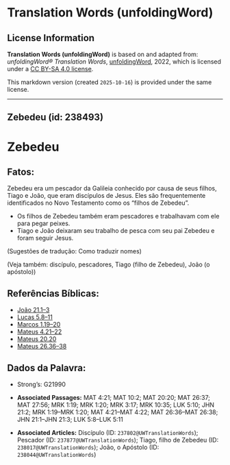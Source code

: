 # Translation Words (unfoldingWord)

## License Information

**Translation Words (unfoldingWord)** is based on and adapted from: _unfoldingWord® Translation Words_, [unfoldingWord](https://unfoldingword.org/utw), 2022, which is licensed under a [CC BY-SA 4.0 license](https://creativecommons.org/licenses/by-sa/4.0/legalcode.en).

This markdown version (created `2025-10-16`) is provided under the same license.



--------------------------------

## Zebedeu (id: 238493)

Zebedeu
=======

Fatos:
------

Zebedeu era um pescador da Galileia conhecido por causa de seus filhos, Tiago e João, que eram discípulos de Jesus. Eles são frequentemente identificados no Novo Testamento como os “filhos de Zebedeu”.

* Os filhos de Zebedeu também eram pescadores e trabalhavam com ele para pegar peixes.
* Tiago e João deixaram seu trabalho de pesca com seu pai Zebedeu e foram seguir Jesus.

(Sugestões de tradução: Como traduzir nomes)

(Veja também: discípulo, pescadores, Tiago (filho de Zebedeu), João (o apóstolo))

Referências Bíblicas:
---------------------

* [João 21\.1–3](https://ref.ly/John21:1-John21:3)
* [Lucas 5\.8–11](https://ref.ly/Luke5:8-Luke5:11)
* [Marcos 1\.19–20](https://ref.ly/Mark1:19-Mark1:20)
* [Mateus 4\.21–22](https://ref.ly/Matt4:21-Matt4:22)
* [Mateus 20\.20](https://ref.ly/Matt20:20)
* [Mateus 26\.36–38](https://ref.ly/Matt26:36-Matt26:38)

Dados da Palavra:
-----------------

* Strong’s: G21990

* **Associated Passages:** MAT 4:21; MAT 10:2; MAT 20:20; MAT 26:37; MAT 27:56; MRK 1:19; MRK 1:20; MRK 3:17; MRK 10:35; LUK 5:10; JHN 21:2; MRK 1:19–MRK 1:20; MAT 4:21–MAT 4:22; MAT 26:36–MAT 26:38; JHN 21:1–JHN 21:3; LUK 5:8–LUK 5:11
* **Associated Articles:** Discípulo (ID: `237802@UWTranslationWords`); Pescador (ID: `237877@UWTranslationWords`); Tiago, filho de Zebedeu (ID: `238017@UWTranslationWords`); João, o Apóstolo (ID: `238044@UWTranslationWords`)

